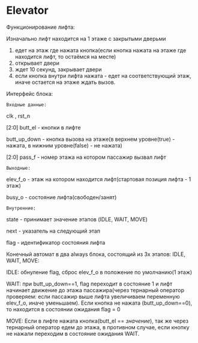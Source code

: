 # Elevator
Функционирование лифта:

Изначально лифт находится на 1 этаже с закрытыми дверьми

1) едет на этаж где нажата кнопка(если кнопка нажата на этаже где находится лифт, то остаёмся на месте)
2) открывает двери
3) ждет 10 секунд, закрывает двери
4) если кнопка внутри лифта нажата - едет на соответствующий этаж, иначе остается на этаже ждать вызов.

Интерфейс блока:

    Входные данные:
    
clk , rst_n

[2:0] butt_el - кнопки в лифте

butt_up_down - кнопка вызова на этаже(в верхнем уровне(true) - нажата, в нижним уровне(false) - не нажата)

[2:0] pass_f - номер этажа на котором пассажир вызвал лифт

    Выходные:
    
elev_f_o - этаж на котором находится лифт(стартовая позиция лифта - 1 этаж)

busy_o - состояние лифта(свободен/занят)

    Внутренние:
    
state - принимает значение этапов (IDLE, WAIT, MOVE)

next - указатель на следующий этап

flag - идентификатор состояния лифта

Конечный автомат в два always блока, состоящий из 3х этапов: IDLE, WAIT, MOVE:

   IDLE: обнуление flag, сброс elev_f_o в положение по умолчанию(1 этаж)
   
   WAIT: при butt_up_down==1, flag переходит в состояние 1 и лифт начинает движение до этажа пассажира(через тернарный оператор проверяем: если пассажир выше лифта увеличиваем переменную elev_f_o, иначе уменьшаем). Если кнопка не нажата (butt_up_down==0), то находится в состоянии ожидания flag = 0

   MOVE: Если в лифте нажата кнопка(butt_el == *значение*), так же через тернарный оператор едем до этажа, в противном случае, если кнопку не нажали переходим в состояние ожидания WAIT.
